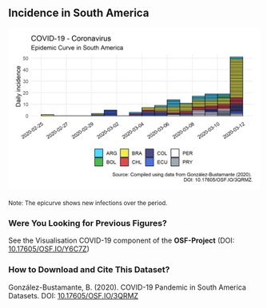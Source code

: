 ## Incidence in South America

[![Daily Incidence](https://raw.githubusercontent.com/bgonzalezbustamante/COVID-19-South-America/master/docs/images/20200311/20200311_incidence_south_america.png)](https://raw.githubusercontent.com/bgonzalezbustamante/COVID-19-South-America/master/docs/images/20200311/20200311_incidence_south_america.png)

<small>Note: The epicurve shows new infections over the period.</small>

### Were You Looking for Previous Figures?

See the Visualisation COVID-19 component of the **OSF-Project** (DOI: [10.17605/OSF.IO/Y6C7Z](http://doi.org/10.17605/OSF.IO/Y6C7Z))

### How to Download and Cite This Dataset?

González-Bustamante, B. (2020). COVID-19 Pandemic in South America Datasets. DOI: [10.17605/OSF.IO/3QRMZ](http://doi.org/10.17605/OSF.IO/3QRMZ)
